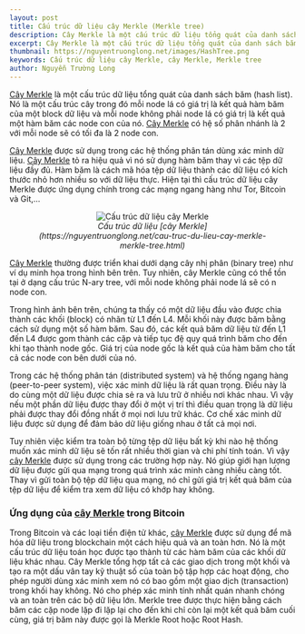 ```yaml
---
layout: post
title: Cấu trúc dữ liệu cây Merkle (Merkle tree)
description: Cây Merkle là một cấu trúc dữ liệu tổng quát của danh sách băm (hash list). Nó là một cấu trúc cây trong đó mỗi node lá có giá trị là kết quả hàm băm của một block dữ liệu và mỗi node không phải node lá có giá trị là kết quả một hàm băm các node con của nó.
excerpt: Cây Merkle là một cấu trúc dữ liệu tổng quát của danh sách băm (hash list). Nó là một cấu trúc cây trong đó mỗi node lá có giá trị là kết quả hàm băm của một block dữ liệu và mỗi node không phải node lá có giá trị là kết quả một hàm băm các node con của nó.
thumbnail: https://nguyentruonglong.net/images/HashTree.png
keywords: Cấu trúc dữ liệu cây Merkle, cây Merkle, Merkle tree
author: Nguyễn Trường Long
---
```



[Cây Merkle](https://nguyentruonglong.net/cau-truc-du-lieu-cay-merkle-merkle-tree.html) là một cấu trúc dữ liệu tổng quát của danh sách băm (hash list). Nó là một cấu trúc cây trong đó mỗi node lá có giá trị là kết quả hàm băm của một block dữ liệu và mỗi node không phải node lá có giá trị là kết quả một hàm băm các node con của nó. [Cây Merkle](https://nguyentruonglong.net/cau-truc-du-lieu-cay-merkle-merkle-tree.html) có hệ số phân nhánh là 2 với mỗi node sẽ có tối đa là 2 node con.

[Cây Merkle](https://nguyentruonglong.net/cau-truc-du-lieu-cay-merkle-merkle-tree.html) được sử dụng trong các hệ thống phân tán dùng xác minh dữ liệu. [Cây Merkle](https://nguyentruonglong.net/cau-truc-du-lieu-cay-merkle-merkle-tree.html) tỏ ra hiệu quả vì nó sử dụng hàm băm thay vì các tệp dữ liệu đầy đủ. Hàm băm là cách mã hóa tệp dữ liệu thành các dữ liệu có kích thước nhỏ hơn nhiều so với dữ liệu thực. Hiện tại thì cấu trúc dữ liệu cây Merkle được ứng dụng chính trong các mạng ngang hàng như Tor, Bitcoin và Git,... 

<figure class="image">
<center>
  <img src="https://nguyentruonglong.net/images/HashTree.png" alt="Cấu trúc dữ liệu cây Merkle">
  <figcaption>
	  <i>Cấu trúc dữ liệu [cây Merkle](https://nguyentruonglong.net/cau-truc-du-lieu-cay-merkle-merkle-tree.html)</i>
  </figcaption>
</center>
</figure>

[Cây Merkle](https://nguyentruonglong.net/cau-truc-du-lieu-cay-merkle-merkle-tree.html) thường được triển khai dưới dạng cây nhị phân (binary tree) như ví dụ minh họa trong hình bên trên. Tuy nhiên, cây Merkle cũng có thể tồn tại ở dạng cấu trúc N-ary tree, với mỗi node không phải node lá sẽ có n node con.

Trong hình ảnh bên trên, chúng ta thấy có một dữ liệu đầu vào được chia thành các khối (block) có nhãn từ L1 đến L4. Mỗi khối này được băm bằng cách sử dụng một số hàm băm. Sau đó, các kết quả băm dữ liệu từ đến L1 đến L4 được gom thành các cặp và tiếp tục đệ quy quá trình băm cho đến khi tạo thành node gốc. Giá trị của node gốc là kết quả của hàm băm cho tất cả các node con bên dưới của nó.

Trong các hệ thống phân tán (distributed system) và hệ thống ngang hàng (peer-to-peer system), việc xác minh dữ liệu là rất quan trọng. Điều này là do cùng một dữ liệu được chia sẻ ra và lưu trữ ở nhiều nơi khác nhau. Vì vậy nếu một phần dữ liệu được thay đổi ở một vị trí thì điều quan trọng là dữ liệu phải được thay đổi đồng nhất ở mọi nơi lưu trữ khác. Cơ chế xác minh dữ liệu được sử dụng để đảm bảo dữ liệu giống nhau ở tất cả mọi nơi.

Tuy nhiên việc kiểm tra toàn bộ từng tệp dữ liệu bất kỳ khi nào hệ thống muốn xác minh dữ liệu sẽ tốn rất nhiều thời gian và chi phí tính toán. Vì vậy [cây Merkle](https://nguyentruonglong.net/cau-truc-du-lieu-cay-merkle-merkle-tree.html) được sử dụng trong các trường hợp này. Nó giúp giới hạn lượng dữ liệu được gửi qua mạng trong quá trình xác minh càng nhiều càng tốt. Thay vì gửi toàn bộ tệp dữ liệu qua mạng, nó chỉ gửi giá trị kết quả băm của tệp dữ liệu để kiểm tra xem dữ liệu có khớp hay không.

### Ứng dụng của [cây Merkle](https://nguyentruonglong.net/cau-truc-du-lieu-cay-merkle-merkle-tree.html) trong Bitcoin

Trong Bitcoin và các loại tiền điện tử khác, [cây Merkle](https://nguyentruonglong.net/cau-truc-du-lieu-cay-merkle-merkle-tree.html) được sử dụng để mã hóa dữ liệu trong blockchain một cách hiệu quả và an toàn hơn. Nó là một cấu trúc dữ liệu toán học được tạo thành từ các hàm băm của các khối dữ liệu khác nhau. Cây Merkle tổng hợp tất cả các giao dịch trong một khối và tạo ra một dấu vân tay kỹ thuật số của toàn bộ tập hợp các hoạt động, cho phép người dùng xác minh xem nó có bao gồm một giao dịch (transaction) trong khối hay không. Nó cho phép xác minh tính nhất quán nhanh chóng và an toàn trên các bộ dữ liệu lớn. Merkle tree được thực hiện bằng cách băm các cặp node lặp đi lặp lại cho đến khi chỉ còn lại một kết quả băm cuối cùng, giá trị băm này được gọi là Merkle Root hoặc Root Hash.

